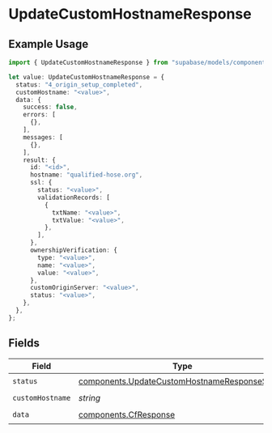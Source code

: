 # UpdateCustomHostnameResponse

## Example Usage

```typescript
import { UpdateCustomHostnameResponse } from "supabase/models/components";

let value: UpdateCustomHostnameResponse = {
  status: "4_origin_setup_completed",
  customHostname: "<value>",
  data: {
    success: false,
    errors: [
      {},
    ],
    messages: [
      {},
    ],
    result: {
      id: "<id>",
      hostname: "qualified-hose.org",
      ssl: {
        status: "<value>",
        validationRecords: [
          {
            txtName: "<value>",
            txtValue: "<value>",
          },
        ],
      },
      ownershipVerification: {
        type: "<value>",
        name: "<value>",
        value: "<value>",
      },
      customOriginServer: "<value>",
      status: "<value>",
    },
  },
};
```

## Fields

| Field                                                                                                          | Type                                                                                                           | Required                                                                                                       | Description                                                                                                    |
| -------------------------------------------------------------------------------------------------------------- | -------------------------------------------------------------------------------------------------------------- | -------------------------------------------------------------------------------------------------------------- | -------------------------------------------------------------------------------------------------------------- |
| `status`                                                                                                       | [components.UpdateCustomHostnameResponseStatus](../../models/components/updatecustomhostnameresponsestatus.md) | :heavy_check_mark:                                                                                             | N/A                                                                                                            |
| `customHostname`                                                                                               | *string*                                                                                                       | :heavy_check_mark:                                                                                             | N/A                                                                                                            |
| `data`                                                                                                         | [components.CfResponse](../../models/components/cfresponse.md)                                                 | :heavy_check_mark:                                                                                             | N/A                                                                                                            |